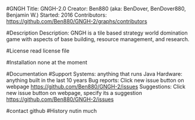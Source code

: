 #GNGH
Title: GNGH-2.0
Creator: Ben880 (aka: BenDover, BenDover880, Benjamin W.)
Started: 2016
Contributors: https://github.com/Ben880/GNGH-2/graphs/contributors

#Description
Description: GNGH is a tile based strategy world domination game with aspects of base building, resource management, and research.

#License
read license file

#Installation
none at the moment

#Documentation
#Support
Systems: anything that runs Java
Hardware: anything built in the last 10 years
Bug reports: Click new issue button on webpage https://github.com/Ben880/GNGH-2/issues
Suggestions: Click new issue button on webpage, specify its a suggestion https://github.com/Ben880/GNGH-2/issues

#contact
github
#History
nutin much
